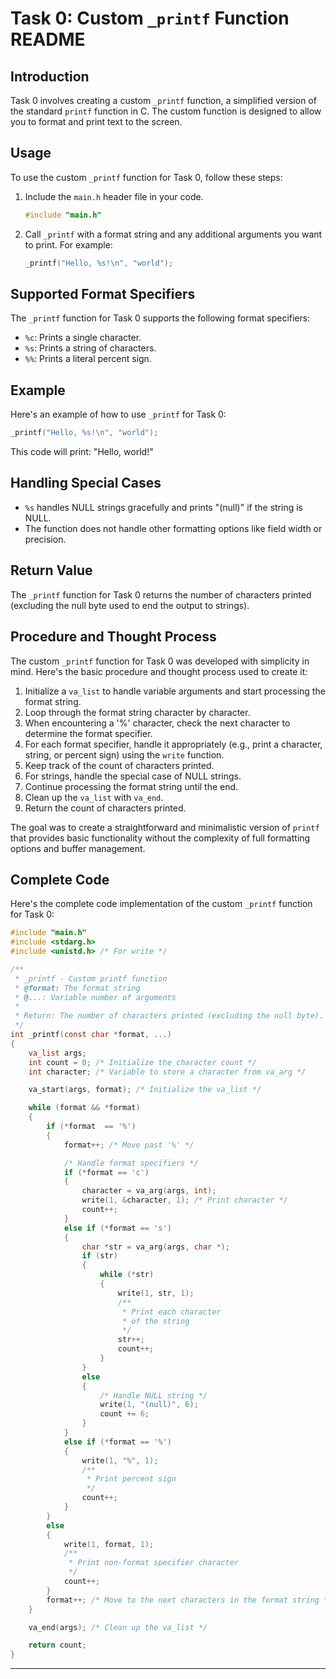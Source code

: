 # Task 0: Custom `_printf` Function README

## Introduction

Task 0 involves creating a custom `_printf` function, a simplified version of the standard `printf` function in C. The custom function is designed to allow you to format and print text to the screen.

## Usage

To use the custom `_printf` function for Task 0, follow these steps:

1. Include the `main.h` header file in your code.

   ```c
   #include "main.h"
   ```

2. Call `_printf` with a format string and any additional arguments you want to print. For example:

   ```c
   _printf("Hello, %s!\n", "world");
   ```

## Supported Format Specifiers

The `_printf` function for Task 0 supports the following format specifiers:

- `%c`: Prints a single character.
- `%s`: Prints a string of characters.
- `%%`: Prints a literal percent sign.

## Example

Here's an example of how to use `_printf` for Task 0:

```c
_printf("Hello, %s!\n", "world");
```

This code will print: "Hello, world!"

## Handling Special Cases

- `%s` handles NULL strings gracefully and prints "(null)" if the string is NULL.
- The function does not handle other formatting options like field width or precision.

## Return Value

The `_printf` function for Task 0 returns the number of characters printed (excluding the null byte used to end the output to strings).

## Procedure and Thought Process

The custom `_printf` function for Task 0 was developed with simplicity in mind. Here's the basic procedure and thought process used to create it:

1. Initialize a `va_list` to handle variable arguments and start processing the format string.
2. Loop through the format string character by character.
3. When encountering a '%' character, check the next character to determine the format specifier.
4. For each format specifier, handle it appropriately (e.g., print a character, string, or percent sign) using the `write` function.
5. Keep track of the count of characters printed.
6. For strings, handle the special case of NULL strings.
7. Continue processing the format string until the end.
8. Clean up the `va_list` with `va_end`.
9. Return the count of characters printed.

The goal was to create a straightforward and minimalistic version of `printf` that provides basic functionality without the complexity of full formatting options and buffer management.

## Complete Code

Here's the complete code implementation of the custom `_printf` function for Task 0:

```c
#include "main.h"
#include <stdarg.h>
#include <unistd.h> /* For write */

/**
 * _printf - Custom printf function
 * @format: The format string
 * @...: Variable number of arguments
 *
 * Return: The number of characters printed (excluding the null byte).
 */
int _printf(const char *format, ...)
{
    va_list args;
    int count = 0; /* Initialize the character count */
    int character; /* Variable to store a character from va_arg */

    va_start(args, format); /* Initialize the va_list */

    while (format && *format)
    {
        if (*format  == '%')
        {
            format++; /* Move past '%' */

            /* Handle format specifiers */
            if (*format == 'c')
            {
                character = va_arg(args, int);
                write(1, &character, 1); /* Print character */
                count++;
            }
            else if (*format == 's')
            {
                char *str = va_arg(args, char *);
                if (str)
                {
                    while (*str)
                    {
                        write(1, str, 1);
                        /**
                         * Print each character
                         * of the string
                         */
                        str++;
                        count++;
                    }
                }
                else
                {
                    /* Handle NULL string */
                    write(1, "(null)", 6);
                    count += 6;
                }
            }
            else if (*format == '%')
            {
                write(1, "%", 1);
                /**
                 * Print percent sign
                 */
                count++;
            }
        }
        else
        {
            write(1, format, 1);
            /**
             * Print non-format specifier character
             */
            count++;
        }
        format++; /* Move to the next characters in the format string */
    }

    va_end(args); /* Clean up the va_list */

    return count;
}
```

---
